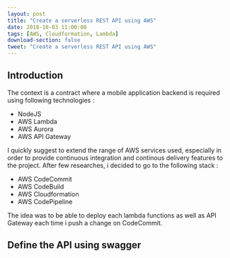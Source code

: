 ```yaml
---
layout: post
title: "Create a serverless REST API using AWS"
date: 2018-10-03 11:00:00
tags: [AWS, Cloudformation, Lambda]
download-section: false
tweet: "Create a serverless REST API using AWS"
---
```


## Introduction

The context is a contract where a mobile application backend is required using following technologies :

- NodeJS
- AWS Lambda
- AWS Aurora
- AWS API Gateway

I quickly suggest to extend the range of AWS services used, especially in order to provide continuous integration and continous delivery features to the project. After few researches, i decided to go to the following stack :

- AWS CodeCommit
- AWS CodeBuild
- AWS Cloudformation
- AWS CodePipeline

The idea was to be able to deploy each lambda functions as well as API Gateway each time i push a change on CodeCommit.

## Define the API using swagger

